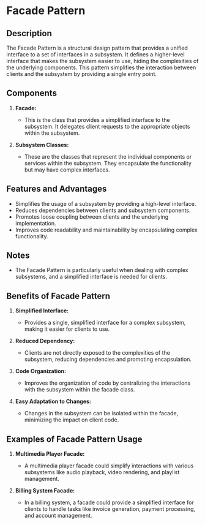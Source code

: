 # Facade Pattern

## Description
The Facade Pattern is a structural design pattern that provides a unified interface to a set of interfaces in a subsystem. It defines a higher-level interface that makes the subsystem easier to use, hiding the complexities of the underlying components. This pattern simplifies the interaction between clients and the subsystem by providing a single entry point.

## Components
1. **Facade:**
    - This is the class that provides a simplified interface to the subsystem. It delegates client requests to the appropriate objects within the subsystem.

2. **Subsystem Classes:**
    - These are the classes that represent the individual components or services within the subsystem. They encapsulate the functionality but may have complex interfaces.

## Features and Advantages
- Simplifies the usage of a subsystem by providing a high-level interface.
- Reduces dependencies between clients and subsystem components.
- Promotes loose coupling between clients and the underlying implementation.
- Improves code readability and maintainability by encapsulating complex functionality.

## Notes
- The Facade Pattern is particularly useful when dealing with complex subsystems, and a simplified interface is needed for clients.

## Benefits of Facade Pattern

1. **Simplified Interface:**
    - Provides a single, simplified interface for a complex subsystem, making it easier for clients to use.

2. **Reduced Dependency:**
    - Clients are not directly exposed to the complexities of the subsystem, reducing dependencies and promoting encapsulation.

3. **Code Organization:**
    - Improves the organization of code by centralizing the interactions with the subsystem within the facade class.

4. **Easy Adaptation to Changes:**
    - Changes in the subsystem can be isolated within the facade, minimizing the impact on client code.

## Examples of Facade Pattern Usage

1. **Multimedia Player Facade:**
    - A multimedia player facade could simplify interactions with various subsystems like audio playback, video rendering, and playlist management.

2. **Billing System Facade:**
    - In a billing system, a facade could provide a simplified interface for clients to handle tasks like invoice generation, payment processing, and account management.

